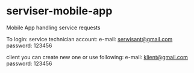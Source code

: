 # serviser-mobile-app
Mobile App handling service requests

To login:
service technician account:
  e-mail: serwisant@gmail.com
  password: 123456

client you can create new one or use following:
  e-mail: klient@gmail.com
  password: 123456
